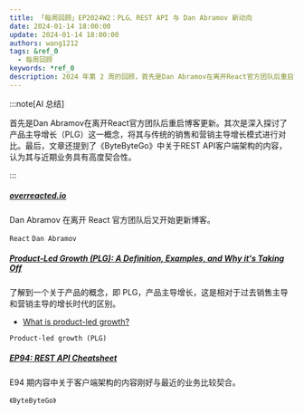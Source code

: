 ```yaml
---
title: 「每周回顾」EP2024W2：PLG、REST API 与 Dan Abramov 新动向
date: 2024-01-14 18:00:00
update: 2024-01-14 18:00:00
authors: wang1212
tags: &ref_0
  - 每周回顾
keywords: *ref_0
description: 2024 年第 2 周的回顾，首先是Dan Abramov在离开React官方团队后重启博客更新。其次是深入探讨了产品主导增长（PLG）这一概念，将其与传统的销售和营销主导增长模式进行对比。最后，文章还提到了《ByteByteGo》中关于REST API客户端架构的内容，认为其与近期业务具有高度契合性。
---
```


:::note[AI 总结]

首先是Dan Abramov在离开React官方团队后重启博客更新。其次是深入探讨了产品主导增长（PLG）这一概念，将其与传统的销售和营销主导增长模式进行对比。最后，文章还提到了《ByteByteGo》中关于REST API客户端架构的内容，认为其与近期业务具有高度契合性。

:::

<!-- truncate -->

##### [overreacted.io](https://overreacted.io/)

Dan Abramov 在离开 React 官方团队后又开始更新博客。

`React` `Dan Abramov`

##### [Product-Led Growth (PLG): A Definition, Examples, and Why it's Taking Off](https://productled.com/blog/product-led-growth-definition)

了解到一个关于产品的概念，即 PLG，产品主导增长，这是相对于过去销售主导和营销主导的增长时代的区别。

- [What is product-led growth?](https://www.productled.org/foundations/what-is-product-led-growth)

`Product-led growth (PLG)`

##### [EP94: REST API Cheatsheet](https://blog.bytebytego.com/p/ep94-rest-api-cheatsheet)

E94 期内容中关于客户端架构的内容刚好与最近的业务比较契合。

`《ByteByteGo》`
